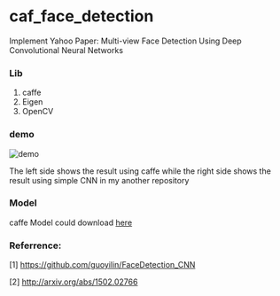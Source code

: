 # caf_face_detection
Implement Yahoo Paper: Multi-view Face Detection Using Deep Convolutional Neural Networks

### Lib
1. caffe 
2. Eigen
3. OpenCV

### demo
![demo](https://github.com/LouieYang/caf_face_detection/blob/master/demo.jpg) 

The left side shows the result using caffe while the right side shows the result using simple CNN in my another repository

### Model
caffe Model could download [here](http://pan.baidu.com/s/1i4Qokhn)

### Referrence: 
[1] https://github.com/guoyilin/FaceDetection_CNN

[2] http://arxiv.org/abs/1502.02766

